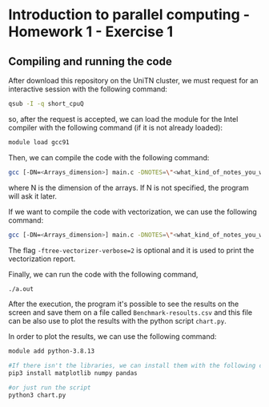 # Introduction to parallel computing - Homework 1 - Exercise 1

## Compiling and running the code
After download this repository on the UniTN cluster, we must request for an interactive session with the following command:
```bash
qsub -I -q short_cpuQ
```
so, after the request is accepted, we can load the module for the Intel compiler with the following command (if it is not already loaded):
```bash
module load gcc91
```

Then, we can compile the code with the following command:
```bash
gcc [-DN=<Arrays_dimension>] main.c -DNOTES=\"<what_kind_of_notes_you_want>\"

```
where N is the dimension of the arrays. If N is not specified, the program will ask it later.

If we want to compile the code with vectorization, we can use the following command:
```bash
gcc [-DN=<Arrays_dimension>] main.c -DNOTES=\"<what_kind_of_notes_you_want>\" -O3 -mavx [-ftree-vectorizer-verbose=2]
```
The flag `-ftree-vectorizer-verbose=2` is optional and it is used to print the vectorization report.

Finally, we can run the code with the following command,

```bash
./a.out
```

After the execution, the program it's possible to see the results on the screen and save them on a file called `Benchmark-resoults.csv` and this file can be also use to plot the results with the python script `chart.py`.

In order to plot the results, we can use the following command:
```bash
module add python-3.8.13

#If there isn't the libraries, we can install them with the following command:
pip3 install matplotlib numpy pandas

#or just run the script
python3 chart.py
```

